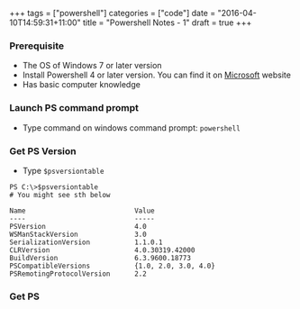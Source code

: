 +++
tags = ["powershell"]
categories = ["code"]
date = "2016-04-10T14:59:31+11:00"
title = "Powershell Notes - 1"
draft = true
+++

### Prerequisite

* The OS of Windows 7 or later version
* Install Powershell 4 or later version. You can find it on [Microsoft](www.microsoft.com) website
* Has basic computer knowledge

### Launch PS command prompt 

* Type command on windows command prompt: `powershell` 


### Get PS Version

* Type `$psversiontable`



```
PS C:\>$psversiontable
# You might see sth below

Name                           Value
----                           -----
PSVersion                      4.0
WSManStackVersion              3.0
SerializationVersion           1.1.0.1
CLRVersion                     4.0.30319.42000
BuildVersion                   6.3.9600.18773
PSCompatibleVersions           {1.0, 2.0, 3.0, 4.0}
PSRemotingProtocolVersion      2.2
```

### Get PS 



